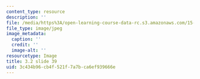 ```yaml
---
content_type: resource
description: ''
file: /media/https%3A/open-learning-course-data-rc.s3.amazonaws.com/15-s21-nuts-and-bolts-of-business-plans-january-iap-2014/3c434b96cb4f521f7a7bca6ef939666e_Slide39.JPG
file_type: image/jpeg
image_metadata:
  caption: ''
  credit: ''
  image-alt: ''
resourcetype: Image
title: 3.2 slide 39
uid: 3c434b96-cb4f-521f-7a7b-ca6ef939666e
---
```

